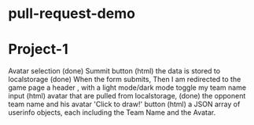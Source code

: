 # pull-request-demo
# Project-1

Avatar selection (done)
Summit button (html)
the data is stored to localstorage (done)
When the form submits, Then I am redirected to the game page
a header , with a light mode/dark mode toggle
my team name input (html)
avatar that are pulled from localstorage, (done)
 the opponent team name and his avatar
'Click to draw!' button (html)
a JSON array of userinfo objects, each including the Team Name and the Avatar.

